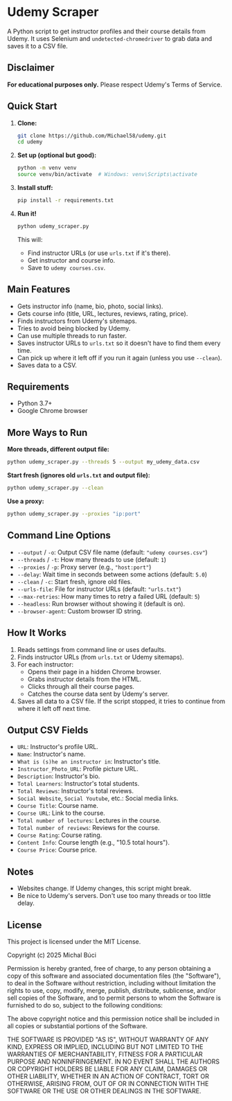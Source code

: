 # Udemy Scraper

A Python script to get instructor profiles and their course details from Udemy. It uses Selenium and `undetected-chromedriver` to grab data and saves it to a CSV file.

## Disclaimer

**For educational purposes only.** Please respect Udemy's Terms of Service.

## Quick Start

1.  **Clone:**
    ```bash
    git clone https://github.com/Michael58/udemy.git
    cd udemy
    ```

2.  **Set up (optional but good):**
    ```bash
    python -m venv venv
    source venv/bin/activate  # Windows: venv\Scripts\activate
    ```

3.  **Install stuff:**
    ```bash
    pip install -r requirements.txt
    ```

4.  **Run it!**
    ```bash
    python udemy_scraper.py
    ```
    This will:
    *   Find instructor URLs (or use `urls.txt` if it's there).
    *   Get instructor and course info.
    *   Save to `udemy courses.csv`.

## Main Features

*   Gets instructor info (name, bio, photo, social links).
*   Gets course info (title, URL, lectures, reviews, rating, price).
*   Finds instructors from Udemy's sitemaps.
*   Tries to avoid being blocked by Udemy.
*   Can use multiple threads to run faster.
*   Saves instructor URLs to `urls.txt` so it doesn't have to find them every time.
*   Can pick up where it left off if you run it again (unless you use `--clean`).
*   Saves data to a CSV.

## Requirements

*   Python 3.7+
*   Google Chrome browser

## More Ways to Run

**More threads, different output file:**
```bash
python udemy_scraper.py --threads 5 --output my_udemy_data.csv
```

**Start fresh (ignores old `urls.txt` and output file):**
```bash
python udemy_scraper.py --clean
```

**Use a proxy:**
```bash
python udemy_scraper.py --proxies "ip:port"
```

## Command Line Options

*   `--output` / `-o`: Output CSV file name (default: `"udemy courses.csv"`)
*   `--threads` / `-t`: How many threads to use (default: `1`)
*   `--proxies` / `-p`: Proxy server (e.g., `"host:port"`)
*   `--delay`: Wait time in seconds between some actions (default: `5.0`)
*   `--clean` / `-c`: Start fresh, ignore old files.
*   `--urls-file`: File for instructor URLs (default: `"urls.txt"`)
*   `--max-retries`: How many times to retry a failed URL (default: `5`)
*   `--headless`: Run browser without showing it (default is on).
*   `--browser-agent`: Custom browser ID string.

## How It Works

1.  Reads settings from command line or uses defaults.
2.  Finds instructor URLs (from `urls.txt` or Udemy sitemaps).
3.  For each instructor:
    *   Opens their page in a hidden Chrome browser.
    *   Grabs instructor details from the HTML.
    *   Clicks through all their course pages.
    *   Catches the course data sent by Udemy's server.
4.  Saves all data to a CSV file. If the script stopped, it tries to continue from where it left off next time.

## Output CSV Fields

-   `URL`: Instructor's profile URL.
-   `Name`: Instructor's name.
-   `What is (s)he an instructor in`: Instructor's title.
-   `Instructor_Photo_URL`: Profile picture URL.
-   `Description`: Instructor's bio.
-   `Total Learners`: Instructor's total students.
-   `Total Reviews`: Instructor's total reviews.
-   `Social Website`, `Social Youtube`, etc.: Social media links.
-   `Course Title`: Course name.
-   `Course URL`: Link to the course.
-   `Total number of lectures`: Lectures in the course.
-   `Total number of reviews`: Reviews for the course.
-   `Course Rating`: Course rating.
-   `Content Info`: Course length (e.g., "10.5 total hours").
-   `Course Price`: Course price.

## Notes

*   Websites change. If Udemy changes, this script might break.
*   Be nice to Udemy's servers. Don't use too many threads or too little delay.

## License

This project is licensed under the MIT License.

Copyright (c) 2025 Michal Búci

Permission is hereby granted, free of charge, to any person obtaining a copy
of this software and associated documentation files (the "Software"), to deal
in the Software without restriction, including without limitation the rights
to use, copy, modify, merge, publish, distribute, sublicense, and/or sell
copies of the Software, and to permit persons to whom the Software is
furnished to do so, subject to the following conditions:

The above copyright notice and this permission notice shall be included in all
copies or substantial portions of the Software.

THE SOFTWARE IS PROVIDED "AS IS", WITHOUT WARRANTY OF ANY KIND, EXPRESS OR
IMPLIED, INCLUDING BUT NOT LIMITED TO THE WARRANTIES OF MERCHANTABILITY,
FITNESS FOR A PARTICULAR PURPOSE AND NONINFRINGEMENT. IN NO EVENT SHALL THE
AUTHORS OR COPYRIGHT HOLDERS BE LIABLE FOR ANY CLAIM, DAMAGES OR OTHER
LIABILITY, WHETHER IN AN ACTION OF CONTRACT, TORT OR OTHERWISE, ARISING FROM,
OUT OF OR IN CONNECTION WITH THE SOFTWARE OR THE USE OR OTHER DEALINGS IN THE
SOFTWARE.
